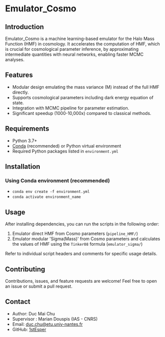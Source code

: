# Emulator_Cosmo

## Introduction
Emulator_Cosmo is a machine learning-based emulator for the Halo Mass Function (HMF) in cosmology. It accelerates the computation of HMF, which is crucial for cosmological parameter inference, by approximating intermediate quantities with neural networks, enabling faster MCMC analyses.

## Features
- Modular design emulating the mass variance (M) instead of the full HMF directly.
- Supports cosmological parameters including dark energy equation of state.
- Integration with MCMC pipeline for parameter estimation.
- Significant speedup (1000-10,000x) compared to classical methods.

## Requirements
- Python 3.7+
- [Conda](https://docs.conda.io/en/latest/) (recommended) or Python virtual environment
- Required Python packages listed in `environment.yml`

## Installation

### Using Conda environment (recommended)
- ```conda env create -f environment.yml```
- ```conda activate environment_name```


## Usage
After installing dependencies, you can run the scripts in the following order:
1. Emulator direct HMF from Cosmo parameters (`pipeline_HMF/`)
2. Emulator modular 'Sigma(Mass)' from Cosmo parameters and calculates the values of HMF using the `Tinker08` formula (`emulator_sigma/`)
<!-- 3. Train the emulator neural network (`emulator/`)
4. Run MCMC inference pipeline (`analysis/`)
5. Visualize and analyze results -->

Refer to individual script headers and comments for specific usage details.

## Contributing
Contributions, issues, and feature requests are welcome! Feel free to open an issue or submit a pull request.


## Contact
- Author: Duc Mai Chu
- Supervisor : Marian Douspis (IAS - CNRS)
- Email: duc.chu@etu.univ-nantes.fr
- GitHub: [1stEsper](https://github.com/1stEsper)


